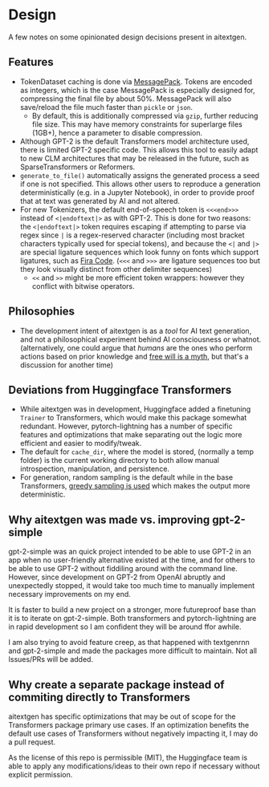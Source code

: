 # Design

A few notes on some opinionated design decisions present in aitextgen.

## Features

- TokenDataset caching is done via [MessagePack](https://msgpack.org/index.html). Tokens are encoded as integers, which is the case MessagePack is especially designed for, compressing the final file by about 50%. MessagePack will also save/reload the file much faster than `pickle` or `json`.
  - By default, this is additionally compressed via `gzip`, further reducing file size. This may have memory constraints for superlarge files (1GB+), hence a parameter to disable compression.
- Although GPT-2 is the default Transformers model architecture used, there is limited GPT-2 specific code. This allows this tool to easily adapt to new CLM architectures that may be released in the future, such as SparseTransformers or Reformers.
- `generate_to_file()` automatically assigns the generated process a seed if one is not specified. This allows other users to reproduce a generation deterministically (e.g. in a Jupyter Notebook), in order to provide proof that at text was generated by AI and not altered.
- For new Tokenizers, the default end-of-speech token is `<<<end>>>` instead of `<|endoftext|>` as with GPT-2. This is done for two reasons: the `<|endoftext|>` token requires escaping if attempting to parse via regex since `|` is a regex-reserved character (including most bracket characters typically used for special tokens), and because the `<|` and `|>` are special ligature sequences which look funny on fonts which support ligatures, such as [Fira Code](https://github.com/tonsky/FiraCode). (`<<<` and `>>>` are ligature sequences too but they look visually distinct from other delimiter sequences)
  - `<<` and `>>` might be more efficient token wrappers: however they conflict with bitwise operators.

## Philosophies

- The development intent of aitextgen is as a _tool_ for AI text generation, and not a philosophical experiment behind AI consciousness or whatnot. (alternatively, one could argue that _humans_ are the ones who perform actions based on prior knowledge and [free will is a myth](https://www.youtube.com/watch?v=kQjb-EP2JEE), but that's a discussion for another time)

## Deviations from Huggingface Transformers

- While aitextgen was in development, Huggingface added a finetuning `Trainer` to Transformers, which would make this package somewhat redundant. However, pytorch-lightning has a number of specific features and optimizations that make separating out the logic more efficient and easier to modify/tweak.
- The default for `cache_dir`, where the model is stored, (normally a temp folder) is the current working directory to both allow manual introspection, manipulation, and persistence.
- For generation, random sampling is the default while in the base Transformers, [greedy sampling is used](https://github.com/huggingface/transformers/pull/3298) which makes the output more deterministic.

## Why aitextgen was made vs. improving gpt-2-simple

gpt-2-simple was an quick project intended to be able to use GPT-2 in an app when no user-friendly alternative existed at the time, and for others to be able to use GPT-2 without fiddiling around with the command line. However, since development on GPT-2 from OpenAI abruptly and unexpectedly stopped, it would take too much time to manually implement necessary improvements on my end.

It is faster to build a new project on a stronger, more futureproof base than it is to iterate on gpt-2-simple. Both transformers and pytorch-lightning are in rapid development so I am confident they will be around ffor awhile.

I am also trying to avoid feature creep, as that happened with textgenrnn and gpt-2-simple and made the packages more difficult to maintain. Not all Issues/PRs will be added.

## Why create a separate package instead of commiting directly to Transformers

aitextgen has specific optimizations that may be out of scope for the Transformers package primary use cases. If an optimization benefits the default use cases of Transformers without negatively impacting it, I may do a pull request.

As the license of this repo is permissible (MIT), the Huggingface team is able to apply any modifications/ideas to their own repo if necessary without explicit permission.
